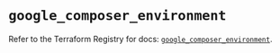 # `google_composer_environment`

Refer to the Terraform Registry for docs: [`google_composer_environment`](https://registry.terraform.io/providers/hashicorp/google-beta/6.34.1/docs/resources/google_composer_environment).
